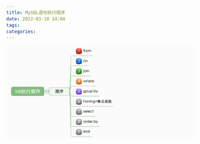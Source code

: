 ```yaml
---
title: MySQL语句执行顺序
date: 2022-03-10 14:04
tags: 
categories: 
---
```


<!--more-->

![](https://raw.githubusercontent.com/huisunan/cdn/main/img/1410909-20220310140408984-1543090377_1730686613411.png)